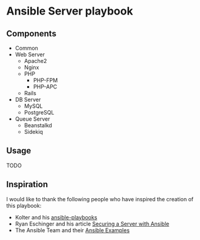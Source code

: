 # Ansible Server playbook

## Components

- Common
- Web Server
  - Apache2
  - Nginx
  - PHP
    - PHP-FPM
    - PHP-APC
  - Rails
- DB Server
  - MySQL
  - PostgreSQL
- Queue Server
  - Beanstalkd
  - Sidekiq

## Usage

TODO

## Inspiration

I would like to thank the following people who have inspired the creation of this
playbook:

- Kolter and his [ansible-playbooks](https://git.openics.org/kolter/ansible-playbooks)
- Ryan Eschinger and his article [Securing a Server with Ansible](http://ryaneschinger.com/blog/securing-a-server-with-ansible/)
- The Ansible Team and their [Ansible Examples](https://github.com/ansible/ansible-examples)
